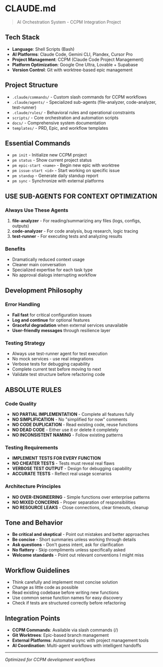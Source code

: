 # CLAUDE.md

> AI Orchestration System - CCPM Integration Project

## Tech Stack
- **Language**: Shell Scripts (Bash)
- **AI Platforms**: Claude Code, Gemini CLI, Plandex, Cursor Pro
- **Project Management**: CCPM (Claude Code Project Management)
- **Platform Optimization**: Google One Ultra, Lovable + Supabase
- **Version Control**: Git with worktree-based epic management

## Project Structure
- `.claude/commands/` - Custom slash commands for CCPM workflows
- `.claude/agents/` - Specialized sub-agents (file-analyzer, code-analyzer, test-runner)
- `.claude/rules/` - Behavioral rules and operational constraints
- `scripts/` - Core orchestration and automation scripts
- `docs/` - Comprehensive system documentation
- `templates/` - PRD, Epic, and workflow templates

## Essential Commands
- `pm init` - Initialize new CCPM project
- `pm status` - Show current project status
- `pm epic-start <name>` - Begin new epic with worktree
- `pm issue-start <id>` - Start working on specific issue
- `pm standup` - Generate daily standup report
- `pm sync` - Synchronize with external platforms

## USE SUB-AGENTS FOR CONTEXT OPTIMIZATION

### Always Use These Agents
1. **file-analyzer** - For reading/summarizing any files (logs, configs, outputs)
2. **code-analyzer** - For code analysis, bug research, logic tracing
3. **test-runner** - For executing tests and analyzing results

### Benefits
- Dramatically reduced context usage
- Cleaner main conversation
- Specialized expertise for each task type
- No approval dialogs interrupting workflow

## Development Philosophy

### Error Handling
- **Fail fast** for critical configuration issues
- **Log and continue** for optional features
- **Graceful degradation** when external services unavailable
- **User-friendly messages** through resilience layer

### Testing Strategy
- Always use test-runner agent for test execution
- No mock services - use real integrations
- Verbose tests for debugging capability
- Complete current test before moving to next
- Validate test structure before refactoring code

## ABSOLUTE RULES

### Code Quality
- **NO PARTIAL IMPLEMENTATION** - Complete all features fully
- **NO SIMPLIFICATION** - No "simplified for now" comments
- **NO CODE DUPLICATION** - Read existing code, reuse functions
- **NO DEAD CODE** - Either use it or delete it completely
- **NO INCONSISTENT NAMING** - Follow existing patterns

### Testing Requirements
- **IMPLEMENT TESTS FOR EVERY FUNCTION**
- **NO CHEATER TESTS** - Tests must reveal real flaws
- **VERBOSE TEST OUTPUT** - Design for debugging capability
- **ACCURATE TESTS** - Reflect real usage scenarios

### Architecture Principles
- **NO OVER-ENGINEERING** - Simple functions over enterprise patterns
- **NO MIXED CONCERNS** - Proper separation of responsibilities
- **NO RESOURCE LEAKS** - Close connections, clear timeouts, cleanup

## Tone and Behavior
- **Be critical and skeptical** - Point out mistakes and better approaches
- **Be concise** - Short summaries unless working through details
- **Ask questions** - Don't guess intent, ask for clarification
- **No flattery** - Skip compliments unless specifically asked
- **Welcome standards** - Point out relevant conventions I might miss

## Workflow Guidelines
- Think carefully and implement most concise solution
- Change as little code as possible
- Read existing codebase before writing new functions
- Use common sense function names for easy discovery
- Check if tests are structured correctly before refactoring

## Integration Points
- **CCPM Commands**: Available via slash commands (/)
- **Git Worktrees**: Epic-based branch management
- **External Platforms**: Automated sync with project management tools
- **AI Coordination**: Multi-agent workflows with intelligent handoffs

---
*Optimized for CCPM development workflows*